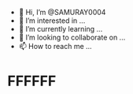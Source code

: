- 👋 Hi, I’m @SAMURAY0004
- 👀 I’m interested in ...
- 🌱 I’m currently learning ...
- 💞️ I’m looking to collaborate on ...
- 📫 How to reach me ...

<!---
SAMURAY0004/SAMURAY0004 is a ✨ special ✨ repository because its `README.md` (this file) appears on your GitHub profile.
You can click the Preview link to take a look at your changes.
--->
<!doctype html>
<html>
<head>
<title>dDomM</title>
</head>
<body>
<h1> FFFFFF </h1>
</body>
</html>
